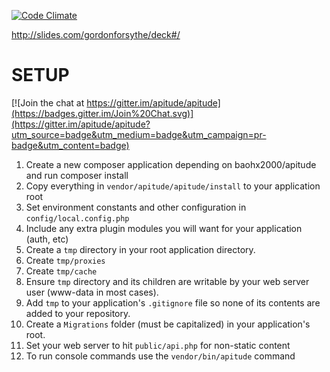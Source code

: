 [![Code Climate](https://codeclimate.com/github/baohx2000/apitude/badges/gpa.svg)](https://codeclimate.com/github/baohx2000/apitude)

http://slides.com/gordonforsythe/deck#/

SETUP
=====

[![Join the chat at https://gitter.im/apitude/apitude](https://badges.gitter.im/Join%20Chat.svg)](https://gitter.im/apitude/apitude?utm_source=badge&utm_medium=badge&utm_campaign=pr-badge&utm_content=badge)

1. Create a new composer application depending on baohx2000/apitude and run composer install
1. Copy everything in `vendor/apitude/apitude/install` to your application root
  1. Set environment constants and other configuration in `config/local.config.php`
  1. Include any extra plugin modules you will want for your application (auth, etc)
1. Create a `tmp` directory in your root application directory.
  1. Create `tmp/proxies`
  1. Create `tmp/cache`
  1. Ensure `tmp` directory and its children are writable by your web server user (www-data in most cases).
  1. Add `tmp` to your application's `.gitignore` file so none of its contents are added to your repository.
1. Create a `Migrations` folder (must be capitalized) in your application's root.
1. Set your web server to hit `public/api.php` for non-static content
1. To run console commands use the `vendor/bin/apitude` command
